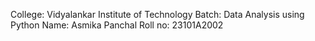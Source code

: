 College: Vidyalankar Institute of Technology
Batch: Data Analysis using Python
Name: Asmika Panchal
Roll no: 23101A2002